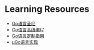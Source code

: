 # Learning Resources

- [Go语言圣经](https://golang-china.github.io/gopl-zh/)
- [Go语言高级编程](https://chai2010.cn/advanced-go-programming-book/index.html)
- [Go语言定制指南](https://chai2010.cn/go-ast-book/index.html)
- [µGo语言实现](https://wa-lang.github.io/ugo-compiler-book/)